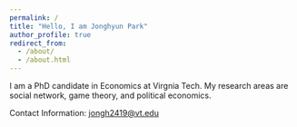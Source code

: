 ```yaml
---
permalink: /
title: "Hello, I am Jonghyun Park"
author_profile: true
redirect_from: 
  - /about/
  - /about.html
---
```


I am a PhD candidate in Economics at Virgnia Tech. My research areas are social network, game theory, and political economics.

Contact Information: jongh2419@vt.edu 
